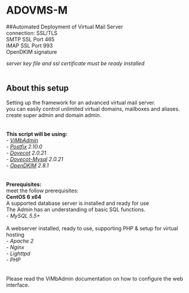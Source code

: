 ADOVMS-M
========

##Automated Deployment of Virtual Mail Server<br/>
connection: SSL/TLS<br/>
SMTP SSL Port 465<br/>
IMAP SSL Port 993<br/>
OpenDKIM signature<br/>

*server key file and ssl certificate must be ready installed*<br/>
<br/>

About this setup
----------------
Setting up the framework for an advanced virtual mail server.<br/>
you can easily control unlimited virtual domains, mailboxes and aliases.<br/>
create super admin and domain admin.
<br/><br/><br/>
**This script will be using:**<br/>
*- [ViMbAdmin](https://github.com/opensolutions/ViMbAdmin)*<br/>
*- [Postfix](http://www.postfix.org/) 2.10.0*<br/>
*- [Dovecot](http://dovecot.org/) 2.0.21*<br/>
*- [Dovecot-Mysql](http://wiki2.dovecot.org/AuthDatabase/SQL) 2.0.21*<br/>
*- [OpenDKIM](http://www.opendkim.org/) 2.8.1* <br/>
<br/><br/>
**Prerequisites:**<br/>
meet the follow prerequisites:<br/>
**CentOS 6 x64**<br/>
A supported database server is installed and ready for use<br/>
The Admin has an understanding of basic SQL functions.<br/>
*- MySQL 5.5+*<br/>
<br/>
A webserver installed, ready to use, supporting PHP & setup for virtual hosting<br/>
*- Apache 2*<br/>
*- Nginx*<br/>
*- Lighttpd*<br/>
*- PHP*<br/>
<br/><br/>
Please read the ViMbAdmin documentation on how to configure the web interface.
